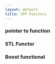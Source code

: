 ```yaml
---
layout: default
title: CPP Functors
---
```



### pointer to function

### STL Functor

### Boost functional




